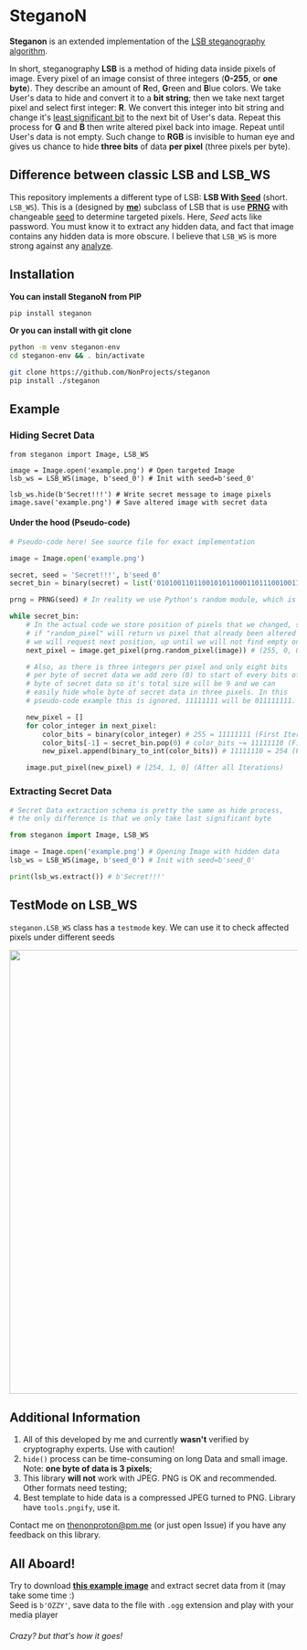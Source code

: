 # SteganoN

**Steganon** is an extended implementation of the [LSB steganography algorithm](https://www.google.com/search?q=LSB+steganography+algorithm).

In short, steganography **LSB** is a method of hiding data inside pixels of image. Every pixel of an image consist of three integers (**0-255**, or **one byte**). They describe an amount of **R**ed, **G**reen and **B**lue colors. We take User's data to hide and convert it to a **bit string**; then we take next target pixel and select first integer: **R**. We convert this integer into bit string and change it's [least significant bit](https://en.wikipedia.org/wiki/Bit_numbering) to the next bit of User's data. Repeat this process for **G** and **B** then write altered pixel back into image. Repeat until User's data is not empty. Such change to **RGB** is invisible to human eye and gives us chance to hide **three bits** of data **per pixel** (three pixels per byte).

## Difference between classic LSB and LSB_WS


This repository implements a different type of LSB: **LSB With [Seed](https://en.wikipedia.org/wiki/Random_seed)** (short. `LSB_WS`). This is a (designed by [**me**](https://github.com/NotStatilko)) subclass of LSB that is use [**PRNG**](https://en.wikipedia.org/wiki/Pseudorandom_number_generator) with changeable [seed](https://en.wikipedia.org/wiki/Random_seed) to determine targeted pixels. Here, *Seed* acts like password. You must know it to extract any hidden data, and fact that image contains any hidden data is more obscure. I believe that `LSB_WS` is more strong against any [analyze](https://www.google.com/search?q=how+to+crack+lsb+stegano).

## Installation

**You can install SteganoN from PIP**
```bash
pip install steganon
```
**Or you can install with git clone**
```bash
python -m venv steganon-env
cd steganon-env && . bin/activate

git clone https://github.com/NonProjects/steganon
pip install ./steganon
```

## Example

### Hiding Secret Data

```python3
from steganon import Image, LSB_WS

image = Image.open('example.png') # Open targeted Image
lsb_ws = LSB_WS(image, b'seed_0') # Init with seed=b'seed_0'

lsb_ws.hide(b'Secret!!!') # Write secret message to image pixels
image.save('example.png') # Save altered image with secret data
```
#### Under the hood (Pseudo-code)
```python
# Pseudo-code here! See source file for exact implementation

image = Image.open('example.png')

secret, seed = 'Secret!!!', b'seed_0'
secret_bin = binary(secret) = list('010100110110010101100011011100100110010101110100001000010010000100100001')

prng = PRNG(seed) # In reality we use Python's random module, which is Mersenne Twister

while secret_bin:
    # In the actual code we store position of pixels that we changed, so
    # if "random_pixel" will return us pixel that already been altered
    # we will request next position, up until we will not find empty one
    next_pixel = image.get_pixel(prng.random_pixel(image)) # (255, 0, 0)

    # Also, as there is three integers per pixel and only eight bits
    # per byte of secret data we add zero (0) to start of every bits of
    # byte of secret data so it's total size will be 9 and we can
    # easily hide whole byte of secret data in three pixels. In this
    # pseudo-code example this is ignored. 11111111 will be 011111111.

    new_pixel = []
    for color_integer in next_pixel:
        color_bits = binary(color_integer) # 255 = 11111111 (First Iteration)
        color_bits[-1] = secret_bin.pop(0) # color_bits ~= 11111110 (First Iteration)
        new_pixel.append(binary_to_int(color_bits)) # 11111110 = 254 (First Iteration)

    image.put_pixel(new_pixel) # [254, 1, 0] (After all Iterations)
```
### Extracting Secret Data
```python
# Secret Data extraction schema is pretty the same as hide process,
# the only difference is that we only take last significant byte

from steganon import Image, LSB_WS

image = Image.open('example.png') # Opening Image with hidden data
lsb_ws = LSB_WS(image, b'seed_0') # Init with seed=b'seed_0'

print(lsb_ws.extract()) # b'Secret!!!'
```
## TestMode on LSB_WS

`steganon.LSB_WS` class has a `testmode` key. We can use it to check affected pixels under different seeds

<img src="https://github.com/NonProjects/steganon/assets/43419673/91d0c920-2749-4a5d-afa1-b43d76b29aa0" width="777" height="777"></img>

## Additional Information

1. All of this developed by me and currently **wasn't** verified by cryptography experts. Use with caution!
2. `hide()` process can be time-consuming on long Data and small image. Note: **one byte of data is 3 pixels**;
3. This library **will not** work with JPEG. PNG is OK and recommended. Other formats need testing;
4. Best template to hide data is a compressed JPEG turned to PNG. Library have `tools.pngify`, use it.

Contact me on thenonproton@pm.me (or just open Issue) if you have any feedback on this library.

## All Aboard!

Try to download [**this example image**](https://github.com/NonProjects/steganon/assets/43419673/2b13ef7c-b37f-4d4f-a88f-7b035324a905) and extract secret data from it (may take some time :)\
Seed is `b'OZZY'`, save data to the file with `.ogg` extension and play with your media player

###### Crazy? but that's how it goes!
